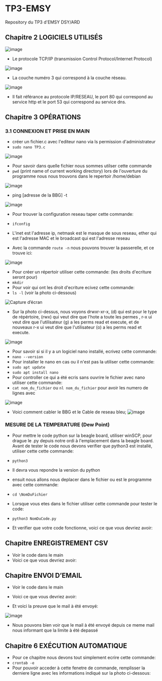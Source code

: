 # TP3-EMSY
Repository du TP3 d'EMSY DSY/ARD

## Chapitre 2 LOGICIELS UTILISÉS
![image](https://github.com/user-attachments/assets/e7973706-3806-4db7-8d84-0e0eebfbe79d)
* Le protocole TCP/IP (transmission Control Protocol/Internet Protocol)

![image](https://github.com/user-attachments/assets/5b827baf-6360-444a-bc73-ebfe59602046)
* La couche numéro 3 qui correspond à la couche réseau.

![image](https://github.com/user-attachments/assets/1f8d6924-13af-48a1-84ef-2dd7d34d0696)
* Il fait référance au protocole IP/RESEAU, le port 80 qui correspond au service http et le port 53 qui correspond au service dns.

## Chapitre 3 OPÉRATIONS
### 3.1 CONNEXION ET PRISE EN MAIN
* créer un fichier.c avec l'editeur nano via ls permission d'administrateur
* `sudo nano TP3.c`

![image](https://github.com/user-attachments/assets/8d42395d-60ce-419a-8542-de4891596f62)
* Pour savoir dans quelle fichier nous sommes utilser cette commande
* `pwd`  (print name of current working directory)
lors de l'ouverture du programme nous nous trouvons dans le repertoir /home/debian

![image](https://github.com/user-attachments/assets/41749b1b-48ee-4c98-bd6f-1f895dfccd5d)
* ping [adresse de la BBG] -t

![image](https://github.com/user-attachments/assets/4107d117-9559-4487-b4cf-b0be5b064dec)
* Pour trouver la configuration reseau taper cette commande:
* `ifconfig`
* L'inet est l'adresse ip, netmask est le masque de sous reseau, ether qui est l'adresse MAC et le broadcast qui est l'adresse reseau

* Avec la commande `route -n` nous pouvons trouver la passerelle, et ce trouve ici:

![image](https://github.com/user-attachments/assets/12a05c76-2c27-4ea4-97ca-84e6b522d80a)
* Pour créer un répertoir utiliser cette commande: (les droits d'ecriture seront pour)
*  `mkdir`
*  Pour voir qui ont les droit d'ecriture ecivez cette commande:
*  `ls -l`  (voir la photo ci-dessous)

![Capture d’écran ](https://github.com/user-attachments/assets/213e15b9-9aeb-4980-9cdd-27c106c1203b)


*  Sur la photo ci-dessus, nous voyons drwxr-xr-x, (d) qui est pour le type de répértoire, (rwx) qui veut dire que l'hote a toute les permes , r-x ui veut dire que l'utilisateur (g) a les perms read et execute, et de nouveaux r-x ui veut dire que l'utilisateur (o) a les perms read et execute.

![image](https://github.com/user-attachments/assets/bcef9234-ff64-47ec-9974-7cb8cf9672b3)
* Pour savoir si si il y a un logiciel nano installé, ecrivez cette commande:
* `nano --version`
* Pour installer le nano en cas ou il n'est pas la utiliser cette commande:
* `sudo apt update`
* `sudo apt install nano`
* Pour controller ce qui a été ecris sans ouvrire le fichier avec nano utiliser cette commande:
* `cat nom_du_fichier` ou `nl nom_du_fichier` pour avoir les numero de lignes avec

![image](https://github.com/user-attachments/assets/3f0e941c-73f9-4795-9827-f0ac4d395e3e)
* Voici comment cabler le BBG et le Cable de reseau bleu;
![image](https://github.com/user-attachments/assets/3e52e2ef-5d1d-4881-a31e-ee6ab2ae5503)

### MESURE DE LA TEMPERATURE (Dew Point)
* Pour mettre le code python sur la beagle board, utiliser winSCP, pour drague le .py depuis notre ordi à l'emplacement dans la beagle board.
Avant de tester le code nous devons verifier que python3 est installé, utiliser cette cette commande:
* `python3`
* Il devra vous repondre la version du python

* ensuit nous allons nous deplacer dans le fichier ou est le programme avec cette commande:
* `cd \NomDuFichier`
* Lorsque vous etes dans le fichier utiliser cette commande pour tester le code:
* `python3 NomDuCode.py`
* Et verifier que votre code fonctionne, voici ce que vous devriez avoir:

## Chapitre ENREGISTREMENT CSV
* Voir le code dans le main
* Voici ce que vous devriez avoir:

## Chapitre ENVOI D’EMAIL
* Voir le code dans le main
* Voici ce que vous devriez avoir:

* Et voici la preuve que le mail à été envoyé:


![image](https://github.com/user-attachments/assets/a45440ea-3966-4bce-ab46-f72807b1510f)


* Nous pouvons bien voir que le mail à été envoyé depuis ce meme mail nous informant que la limite à été depassé

## Chapitre 6 EXÉCUTION AUTOMATIQUE
* Pour ce chapitre nous devons tout simplement ecrire cette commande:
* `crontab -e`
* Pour pouvoir acceder à cette fenetre de commande, remplisser la derniere ligne avec les informations indiqué sur la photo ci-dessous:
  
